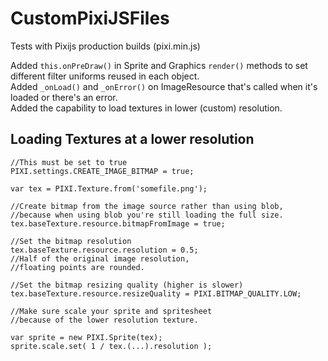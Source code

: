 # CustomPixiJSFiles
Tests with Pixijs production builds (pixi.min.js)

Added <code>this.onPreDraw()</code> in Sprite and Graphics <code>render()</code> methods to set different filter uniforms reused in each object.
<br>Added <code>_onLoad()</code> and <code>_onError()</code> on ImageResource that's called when it's loaded or there's an error.
<br>Added the capability to load textures in lower (custom) resolution.

## Loading Textures at a lower resolution
```
//This must be set to true
PIXI.settings.CREATE_IMAGE_BITMAP = true;

var tex = PIXI.Texture.from('somefile.png');

//Create bitmap from the image source rather than using blob, 
//because when using blob you're still loading the full size.
tex.baseTexture.resource.bitmapFromImage = true;

//Set the bitmap resolution
tex.baseTexture.resource.resolution = 0.5; 
//Half of the original image resolution, 
//floating points are rounded.

//Set the bitmap resizing quality (higher is slower)
tex.baseTexture.resource.resizeQuality = PIXI.BITMAP_QUALITY.LOW;

//Make sure scale your sprite and spritesheet 
//because of the lower resolution texture.

var sprite = new PIXI.Sprite(tex);
sprite.scale.set( 1 / tex.(...).resolution );
```
